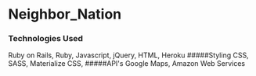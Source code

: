 # Neighbor_Nation

### Technologies Used
Ruby on Rails,
Ruby,
Javascript,
jQuery,
HTML,
Heroku
#####Styling
CSS,
SASS,
Materialize CSS, 
#####API's
Google Maps, 
Amazon Web Services
